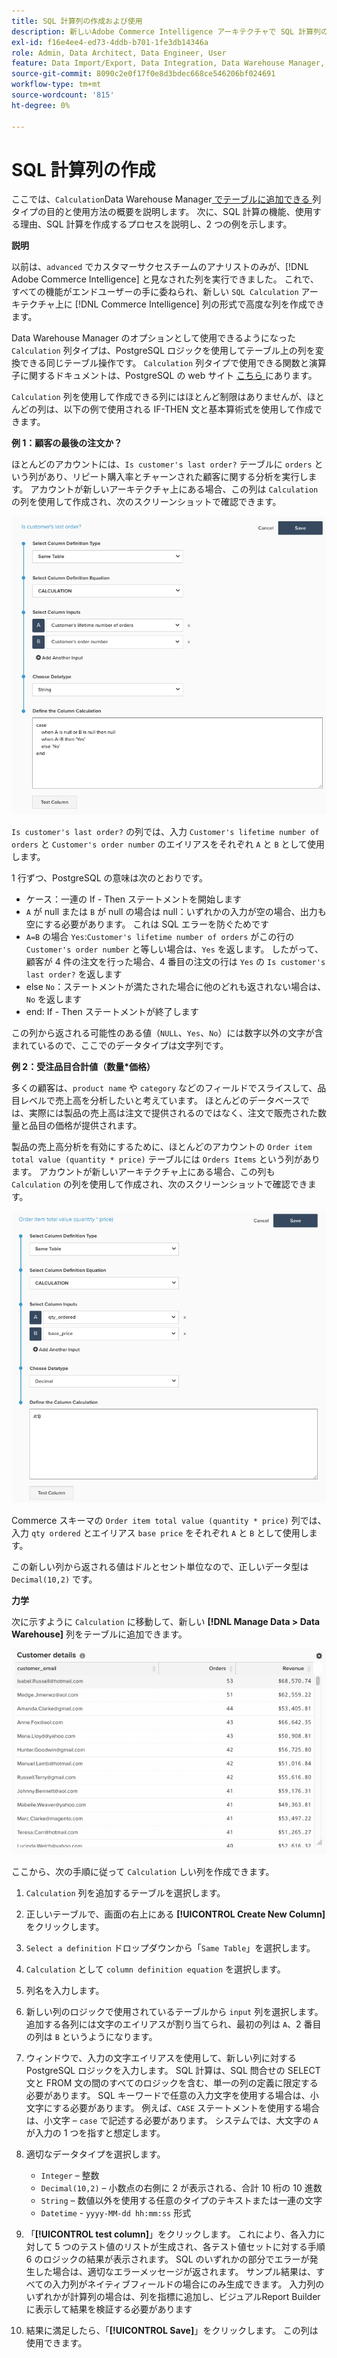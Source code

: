 ```yaml
---
title: SQL 計算列の作成および使用
description: 新しいAdobe Commerce Intelligence アーキテクチャで SQL 計算列の形式で詳細列を作成する方法を説明します。
exl-id: f16e4ee4-ed73-4ddb-b701-1fe3db14346a
role: Admin, Data Architect, Data Engineer, User
feature: Data Import/Export, Data Integration, Data Warehouse Manager, SQL Report Builder, Commerce Tables
source-git-commit: 8090c2e0f17f0e8d3bdec668ce546206bf024691
workflow-type: tm+mt
source-wordcount: '815'
ht-degree: 0%

---
```


# SQL 計算列の作成

ここでは、`Calculation`Data Warehouse Manager[ でテーブルに追加できる ](../data-warehouse-mgr/tour-dwm.md) 列タイプの目的と使用方法の概要を説明します。 次に、SQL 計算の機能、使用する理由、SQL 計算を作成するプロセスを説明し、2 つの例を示します。

**説明**

以前は、`advanced` でカスタマーサクセスチームのアナリストのみが、[!DNL Adobe Commerce Intelligence] と見なされた列を実行できました。 これで、すべての機能がエンドユーザーの手に委ねられ、新しい `SQL Calculation` アーキテクチャ上に [!DNL Commerce Intelligence] 列の形式で高度な列を作成できます。

Data Warehouse Manager のオプションとして使用できるようになった `Calculation` 列タイプは、PostgreSQL ロジックを使用してテーブル上の列を変換できる同じテーブル操作です。 `Calculation` 列タイプで使用できる関数と演算子に関するドキュメントは、PostgreSQL の web サイト [ こちら ](https://www.postgresql.org/docs/9.6/functions.html) にあります。

`Calculation` 列を使用して作成できる列にはほとんど制限はありませんが、ほとんどの列は、以下の例で使用される IF-THEN 文と基本算術式を使用して作成できます。

**例 1：顧客の最後の注文か？**

ほとんどのアカウントには、`Is customer's last order?` テーブルに `orders` という列があり、リピート購入率とチャーンされた顧客に関する分析を実行します。 アカウントが新しいアーキテクチャ上にある場合、この列は `Calculation` の列を使用して作成され、次のスクリーンショットで確認できます。

![](../../assets/Is_customer_s_last_order.png)

`Is customer's last order?` の列では、入力 `Customer's lifetime number of orders` と `Customer's order number` のエイリアスをそれぞれ `A` と `B` として使用します。

1 行ずつ、PostgreSQL の意味は次のとおりです。

* ケース：一連の If - Then ステートメントを開始します
* `A` が null または `B` が null の場合は null：いずれかの入力が空の場合、出力も空にする必要があります。 これは SQL エラーを防ぐためです
* `A=B` の場合 `Yes`:`Customer's lifetime number of orders` がこの行の `Customer's order number` と等しい場合は、`Yes` を返します。 したがって、顧客が 4 件の注文を行った場合、4 番目の注文の行は `Yes` の `Is customer's last order?` を返します
* else `No`：ステートメントが満たされた場合に他のどれも返されない場合は、`No` を返します
* end: If - Then ステートメントが終了します

この列から返される可能性のある値（`NULL`、`Yes`、`No`）には数字以外の文字が含まれているので、ここでのデータタイプは文字列です。

**例 2：受注品目合計値（数量*価格）**

多くの顧客は、`product name` や `category` などのフィールドでスライスして、品目レベルで売上高を分析したいと考えています。 ほとんどのデータベースでは、実際には製品の売上高は注文で提供されるのではなく、注文で販売された数量と品目の価格が提供されます。

製品の売上高分析を有効にするために、ほとんどのアカウントの `Order item total value (quantity * price)` テーブルには `Orders Items` という列があります。 アカウントが新しいアーキテクチャ上にある場合、この列も `Calculation` の列を使用して作成され、次のスクリーンショットで確認できます。

![](../../assets/Order_item_total_value.png)

Commerce スキーマの `Order item total value (quantity * price)` 列では、入力 `qty ordered` とエイリアス `base price` をそれぞれ `A` と `B` として使用します。

この新しい列から返される値はドルとセント単位なので、正しいデータ型は `Decimal(10,2)` です。

**力学**

次に示すように `Calculation` に移動して、新しい **[!DNL Manage Data > Data Warehouse]** 列をテーブルに追加できます。

![](../../assets/blobid2.png)

ここから、次の手順に従って `Calculation` しい列を作成できます。

1. `Calculation` 列を追加するテーブルを選択します。
1. 正しいテーブルで、画面の右上にある **[!UICONTROL Create New Column]** をクリックします。
1. `Select a definition` ドロップダウンから「`Same Table`」を選択します。
1. `Calculation` として `column definition equation` を選択します。
1. 列名を入力します。
1. 新しい列のロジックで使用されているテーブルから `input` 列を選択します。 追加する各列には文字のエイリアスが割り当てられ、最初の列は `A`、2 番目の列は `B` というようになります。
1. ウィンドウで、入力の文字エイリアスを使用して、新しい列に対する PostgreSQL ロジックを入力します。 SQL 計算は、SQL 問合せの SELECT 文と FROM 文の間のすべてのロジックを含む、単一の列の定義に限定する必要があります。 SQL キーワードで任意の入力文字を使用する場合は、小文字にする必要があります。 例えば、`CASE` ステートメントを使用する場合は、小文字 – `case` で記述する必要があります。 システムでは、大文字の `A` が入力の 1 つを指すと想定します。
1. 適切なデータタイプを選択します。
   * `Integer` – 整数
   * `Decimal(10,2)` – 小数点の右側に 2 が表示される、合計 10 桁の 10 進数
   * `String` – 数値以外を使用する任意のタイプのテキストまたは一連の文字
   * `Datetime` - `yyyy-MM-dd hh:mm:ss` 形式

1. 「**[!UICONTROL test column]**」をクリックします。 これにより、各入力に対して 5 つのテスト値のリストが生成され、各テスト値セットに対する手順 6 のロジックの結果が表示されます。 SQL のいずれかの部分でエラーが発生した場合は、適切なエラーメッセージが返されます。 サンプル結果は、すべての入力列がネイティブフィールドの場合にのみ生成できます。 入力列のいずれかが計算列の場合は、列を指標に追加し、ビジュアルReport Builderに表示して結果を検証する必要があります

1. 結果に満足したら、「**[!UICONTROL Save]**」をクリックします。 この列は使用できます。
